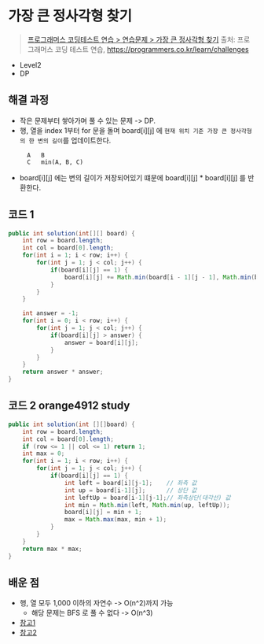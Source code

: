 # 가장 큰 정사각형 찾기

> [프로그래머스 코딩테스트 연습 > 연습문제 > 가장 큰 정사각형 찾기](https://programmers.co.kr/learn/courses/30/lessons/12905)
> 출처: 프로그래머스 코딩 테스트 연습, https://programmers.co.kr/learn/challenges

- Level2
- DP

## 해결 과정

- 작은 문제부터 쌓아가며 풀 수 있는 문제 -> DP.
- 행, 열을 index 1부터 for 문을 돌며 board[i][j] 에 `현재 위치 기준 가장 큰 정사각형의 한 변의 길이`를 업데이트한다.
  ```
    A   B
    C   min(A, B, C)
  ```
- board[i][j] 에는 변의 길이가 저장되어있기 떄문에 board[i][j] \* board[i][j] 를 반환한다.

## 코드 1

```java
public int solution(int[][] board) {
    int row = board.length;
    int col = board[0].length;
    for(int i = 1; i < row; i++) {
        for(int j = 1; j < col; j++) {
            if(board[i][j] == 1) {
                board[i][j] += Math.min(board[i - 1][j - 1], Math.min(board[i - 1][j], board[i][j - 1]));
            }
        }
    }

    int answer = -1;
    for(int i = 0; i < row; i++) {
        for(int j = 1; j < col; j++) {
            if(board[i][j] > answer) {
                answer = board[i][j];
            }
        }
    }
    return answer * answer;
}
```

## 코드 2 orange4912 study

```java
public int solution(int [][]board) {
    int row = board.length;
    int col = board[0].length;
    if (row <= 1 || col <= 1) return 1;
    int max = 0;
    for(int i = 1; i < row; i++) {
        for(int j = 1; j < col; j++) {
            if(board[i][j] == 1) {
                int left = board[i][j-1];    // 좌측 값
                int up = board[i-1][j];      // 상단 값
                int leftUp = board[i-1][j-1];// 좌측상단(대각선) 값
                int min = Math.min(left, Math.min(up, leftUp));
                board[i][j] = min + 1;
                max = Math.max(max, min + 1);
            }
        }
    }
    return max * max;
}
```

## 배운 점

- 행, 열 모두 1,000 이하의 자연수 -> O(n^2)까지 가능
  - 해당 문제는 BFS 로 풀 수 없다 -> O(n^3)
- [참고1](https://youngest-programming.tistory.com/598)
- [참고2](https://velog.io/@ju_h2/Python-프로그래머스-level2-가장-큰-정사각형-찾기-동적-프로그래밍-dp)
